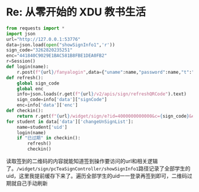 # Re: 从零开始的 XDU 教书生活

```py
from requests import *
import json
url="http://127.0.0.1:53776"
data=json.load(open("showSignInfo1",'r'))
sign_code="3262820235251"
enc="441840C9029E1BAC581B8FBE1DEA0FB2"
r=Session()
def login(name):
    r.post(f"{url}/fanyalogin",data={"uname":name,"password":name,"t":"false"})
def refresh():
    global sign_code
    global enc
    info=json.loads(r.get(f"{url}/v2/apis/sign/refreshQRCode").text)
    sign_code=info['data']["signCode"]
    enc=info['data']['enc']
def checkin():
    return r.get(f"{url}/widget/sign/e?id=4000000000000&c={sign_code}&enc={enc}&DB_STRATEGY=PRIMARY_KEY&STRATEGY_PARA=id").text
for student in data['data']['changeUnSignList']:
    name=student['uid']
    login(name)
    if "已过期" in checkin():
        refresh()
        checkin()
```
读取签到的二维码的内容就能知道签到操作要访问的url和相关逻辑了。`/widget/sign/pcTeaSignController/showSignInfo1`路径记录了全部学生的uid，这里我提前缓存下来了。遍历全部学生的uid一一登录再签到即可，二维码过期就自己手动刷新